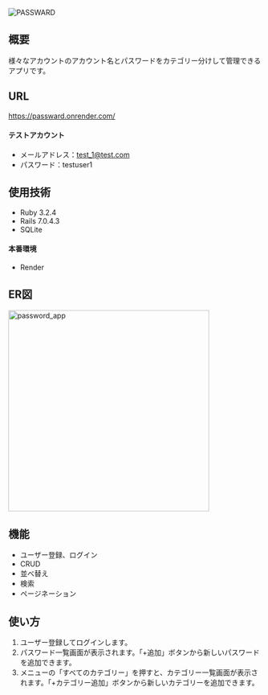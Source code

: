 ![PASSWARD](https://github.com/user-attachments/assets/43ee61c0-97b4-4e60-91f5-5ca438f7f041)

## 概要
様々なアカウントのアカウント名とパスワードをカテゴリー分けして管理できるアプリです。

## URL
https://passward.onrender.com/
#### テストアカウント
* メールアドレス：test_1@test.com
* パスワード：testuser1

## 使用技術
* Ruby 3.2.4
* Rails 7.0.4.3
* SQLite

#### 本番環境
* Render

## ER図
<img width="400" alt="password_app" src="https://github.com/user-attachments/assets/71951879-97a8-4431-85c6-80511aa91842">

## 機能
* ユーザー登録、ログイン
* CRUD
* 並べ替え
* 検索
* ページネーション

## 使い方
1. ユーザー登録してログインします。
2. パスワード一覧画面が表示されます。「+追加」ボタンから新しいパスワードを追加できます。
3. メニューの「すべてのカテゴリー」を押すと、カテゴリー一覧画面が表示されます。「+カテゴリー追加」ボタンから新しいカテゴリーを追加できます。

